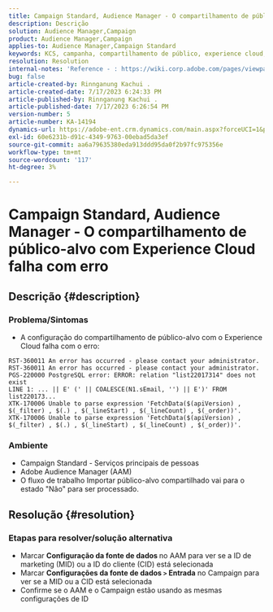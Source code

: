 ```yaml
---
title: Campaign Standard, Audience Manager - O compartilhamento de público-alvo com Experience Cloud falha com erro
description: Descrição
solution: Audience Manager,Campaign
product: Audience Manager,Campaign
applies-to: Audience Manager,Campaign Standard
keywords: KCS, campanha, compartilhamento de público, experience cloud, erro, AAM
resolution: Resolution
internal-notes: 'Reference - : https://wiki.corp.adobe.com/pages/viewpage.action?pageId=1061261145#space-menu-link-content  Resolved in - https://jira.corp.adobe.com/browse/CAMP-34744'
bug: false
article-created-by: Rinnganung Kachui .
article-created-date: 7/17/2023 6:24:33 PM
article-published-by: Rinnganung Kachui .
article-published-date: 7/17/2023 6:26:54 PM
version-number: 5
article-number: KA-14194
dynamics-url: https://adobe-ent.crm.dynamics.com/main.aspx?forceUCI=1&pagetype=entityrecord&etn=knowledgearticle&id=ea99b329-cf24-ee11-9cbd-6045bd0065f9
exl-id: 60e6231b-d91c-4349-9763-00ebad5da3ef
source-git-commit: aa6a79635380eda913ddd95da0f2b97fc975356e
workflow-type: tm+mt
source-wordcount: '117'
ht-degree: 3%

---
```


# Campaign Standard, Audience Manager - O compartilhamento de público-alvo com Experience Cloud falha com erro

## Descrição {#description}




### Problema/Sintomas



- A configuração do compartilhamento de público-alvo com o Experience Cloud falha com o erro:



```
RST-360011 An error has occurred - please contact your administrator.
RST-360011 An error has occurred - please contact your administrator.
PGS-220000 PostgreSQL error: ERROR: relation "list22017314" does not exist
LINE 1: ... || E' (' || COALESCE(N1.sEmail, '') || E')' FROM list220173...
XTK-170006 Unable to parse expression 'FetchData($(apiVersion) , $(_filter) , $(.) , $(_lineStart) , $(_lineCount) , $(_order))'.
XTK-170006 Unable to parse expression 'FetchData($(apiVersion) , $(_filter) , $(.) , $(_lineStart) , $(_lineCount) , $(_order))'.
```






### Ambiente



- Campaign Standard - Serviços principais de pessoas
- Adobe Audience Manager (AAM)
- O fluxo de trabalho Importar público-alvo compartilhado vai para o estado &quot;Não&quot; para ser processado.









## Resolução {#resolution}




### Etapas para resolver/solução alternativa



- Marcar <b>Configuração da fonte de dados </b>no AAM para ver se a ID de marketing (MID) ou a ID do cliente (CID) está selecionada
- Marcar <b>Configurações da fonte de dados `>`  Entrada</b> no Campaign para ver se a MID ou a CID está selecionada
- Confirme se o AAM e o Campaign estão usando as mesmas configurações de ID
